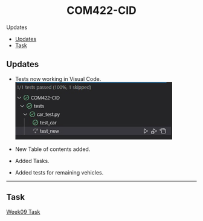 <h1 style="text-align: center;">
    COM422-CID
</h1>

Updates
- [Updates](#updates)
- [Task](#task)



## Updates
* Tests now working in Visual Code.  
    ![vscode-tests](Documents/Images/vscode-tests.jpg)

* New Table of contents added.
* Added Tasks.
* Added tests for remaining vehicles. 

---

## Task

[Week09 Task](Documents/Week%209%20-%20Task.pdf)